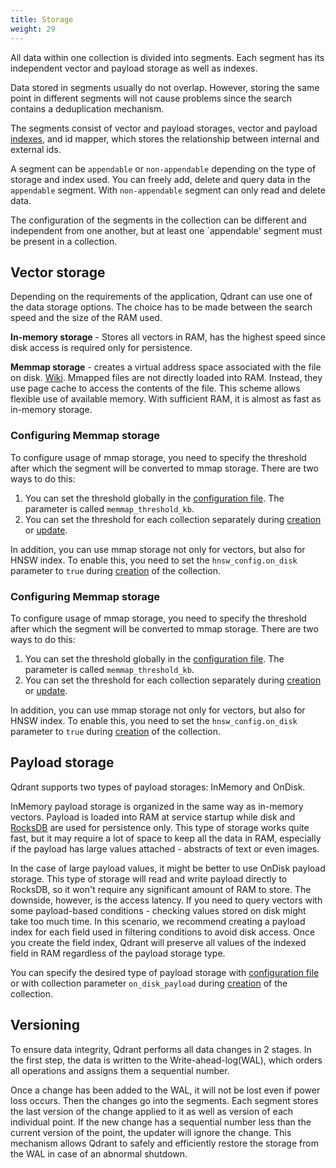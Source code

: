 ```yaml
---
title: Storage
weight: 29
---
```


All data within one collection is divided into segments.
Each segment has its independent vector and payload storage as well as indexes.

Data stored in segments usually do not overlap.
However, storing the same point in different segments will not cause problems since the search contains a deduplication mechanism.

The segments consist of vector and payload storages, vector and payload [indexes](../indexing), and id mapper, which stores the relationship between internal and external ids.

A segment can be `appendable` or `non-appendable` depending on the type of storage and index used.
You can freely add, delete and query data in the `appendable` segment.
With `non-appendable` segment can only read and delete data.

The configuration of the segments in the collection can be different and independent from one another, but at least one `appendable' segment must be present in a collection.

## Vector storage

Depending on the requirements of the application, Qdrant can use one of the data storage options.
The choice has to be made between the search speed and the size of the RAM used.

**In-memory storage** - Stores all vectors in RAM, has the highest speed since disk access is required only for persistence.

**Memmap storage** -  creates a virtual address space associated with the file on disk. [Wiki](https://en.wikipedia.org/wiki/Memory-mapped_file).
Mmapped files are not directly loaded into RAM. Instead, they use page cache to access the contents of the file.
This scheme allows flexible use of available memory. With sufficient RAM, it is almost as fast as in-memory storage.

<!--
However, dynamically adding vectors to the mmap file is fairly complicated and is not implemented in Qdrant.
Thus, segments using mmap storage are `non-appendable` and can only be construed by the optimizer.
But it only matters for internal operations, so you can safely ignore this fact.
If you update a vector in a segment with mmap storage, the vector will be moved to appendable segment first, and then the old vector will be deleted from the mmap segment. 
-->

### Configuring Memmap storage

To configure usage of mmap storage, you need to specify the threshold after which the segment will be converted to mmap storage.
There are two ways to do this:

1. You can set the threshold globally in the [configuration file](../configuration/). The parameter is called `memmap_threshold_kb`.
2. You can set the threshold for each collection separately during [creation](../collections/#create-collection) or [update](../collections/#update-collection-parameters).


In addition, you can use mmap storage not only for vectors, but also for HNSW index.
To enable this, you need to set the `hnsw_config.on_disk` parameter to `true` during [creation](../collections/#create-collection) of the collection.


### Configuring Memmap storage

To configure usage of mmap storage, you need to specify the threshold after which the segment will be converted to mmap storage.
There are two ways to do this:

1. You can set the threshold globally in the [configuration file](../configuration/). The parameter is called `memmap_threshold_kb`.
2. You can set the threshold for each collection separately during [creation](../collections/#create-collection) or [update](../collections/#update-collection-parameters).


In addition, you can use mmap storage not only for vectors, but also for HNSW index.
To enable this, you need to set the `hnsw_config.on_disk` parameter to `true` during [creation](../collections/#create-collection) of the collection.


## Payload storage

Qdrant supports two types of payload storages: InMemory and OnDisk.

InMemory payload storage is organized in the same way as in-memory vectors.
Payload is loaded into RAM at service startup while disk and [RocksDB](https://rocksdb.org/) are used for persistence only.
This type of storage works quite fast, but it may require a lot of space to keep all the data in RAM, especially if the payload has large values attached - abstracts of text or even images.

In the case of large payload values, it might be better to use OnDisk payload storage.
This type of storage will read and write payload directly to RocksDB, so it won't require any significant amount of RAM to store.
The downside, however, is the access latency.
If you need to query vectors with some payload-based conditions - checking values stored on disk might take too much time.
In this scenario, we recommend creating a payload index for each field used in filtering conditions to avoid disk access.
Once you create the field index, Qdrant will preserve all values of the indexed field in RAM regardless of the payload storage type.

You can specify the desired type of payload storage with [configuration file](../configuration/) or with collection parameter `on_disk_payload` during [creation](../collections/#create-collection) of the collection.

## Versioning

To ensure data integrity, Qdrant performs all data changes in 2 stages.
In the first step, the data is written to the Write-ahead-log(WAL), which orders all operations and assigns them a sequential number.

Once a change has been added to the WAL, it will not be lost even if power loss occurs.
Then the changes go into the segments.
Each segment stores the last version of the change applied to it as well as version of each individual point.
If the new change has a sequential number less than the current version of the point, the updater will ignore the change.
This mechanism allows Qdrant to safely and efficiently restore the storage from the WAL in case of an abnormal shutdown.
